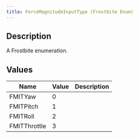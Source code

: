 ```yaml
---
title: ForceMagnitudeInputType (Frostbite Enum)
---
```

## Description

A Frostbite enumeration.

## Values

| Name         | Value | Description |
| ------------ | ----- | ----------- |
| FMITYaw      | 0     |             |
| FMITPitch    | 1     |             |
| FMITRoll     | 2     |             |
| FMITThrottle | 3     |             |
